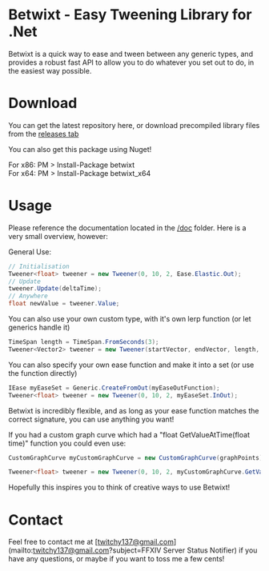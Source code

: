 Betwixt - Easy Tweening Library for .Net
============================

Betwixt is a quick way to ease and tween between any generic types, and provides a robust fast API to allow you to do
whatever you set out to do, in the easiest way possible.

# Download

You can get the latest repository here, or download precompiled library files from the [releases tab](https://github.com/Jewelots/Betwixt/releases)

You can also get this package using Nuget!

For x86: PM > Install-Package betwixt   
For x64: PM > Install-Package betwixt_x64

# Usage

Please reference the documentation located in the [/doc](/doc) folder. Here is a very small overview, however:

General Use:
```csharp
// Initialisation
Tweener<float> tweener = new Tweener(0, 10, 2, Ease.Elastic.Out);
// Update
tweener.Update(deltaTime);
// Anywhere
float newValue = tweener.Value;
```


You can also use your own custom type, with it's own lerp function (or let generics handle it)

```csharp
TimeSpan length = TimeSpan.FromSeconds(3);
Tweener<Vector2> tweener = new Tweener(startVector, endVector, length, Ease.Linear, Vector2.Lerp);
```


You can also specify your own ease function and make it into a set (or use the function directly)

```csharp
IEase myEaseSet = Generic.CreateFromOut(myEaseOutFunction);
Tweener<float> tweener = new Tweener(0, 10, 2, myEaseSet.InOut);
```


Betwixt is incredibly flexible, and as long as your ease function matches the correct signature, you can use anything you want!

If you had a custom graph curve which had a "float GetValueAtTime(float time)" function you could even use:

```csharp
CustomGraphCurve myCustomGraphCurve = new CustomGraphCurve(graphPoints);

Tweener<float> tweener = new Tweener(0, 10, 2, myCustomGraphCurve.GetValueAtTime);
```


Hopefully this inspires you to think of creative ways to use Betwixt!

# Contact

Feel free to contact me at [twitchy137@gmail.com](mailto:twitchy137@gmail.com?subject=FFXIV Server Status Notifier) if you have any questions, or maybe if you want to toss me a few cents!
